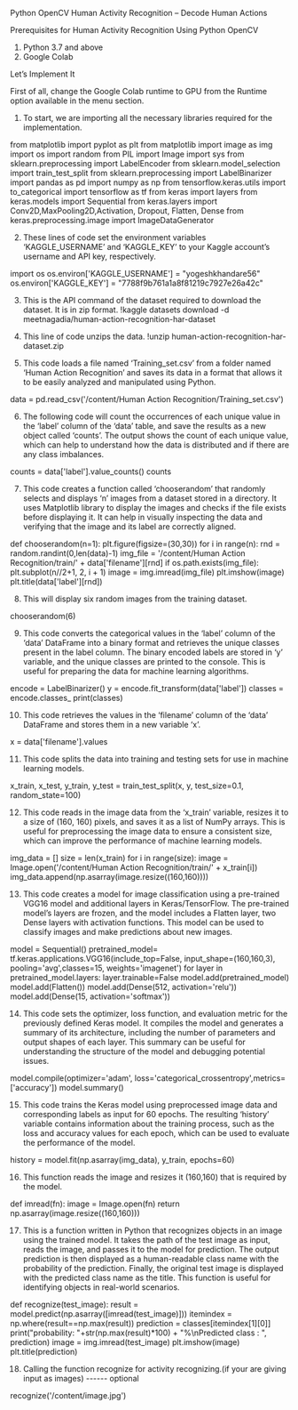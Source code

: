 Python OpenCV Human Activity Recognition – Decode Human Actions

Prerequisites for Human Activity Recognition Using Python OpenCV
1. Python 3.7 and above
2. Google Colab

Let’s Implement It

First of all, change the Google Colab runtime to GPU from the Runtime option available in the menu section.


1. To start, we are importing all the necessary libraries required for the implementation.

from matplotlib import pyplot as plt
from matplotlib import image as img
import os
import random
from PIL import Image
import sys
from sklearn.preprocessing import LabelEncoder
from sklearn.model_selection import train_test_split
from sklearn.preprocessing import LabelBinarizer
import pandas as pd
import numpy as np
from tensorflow.keras.utils import to_categorical
import tensorflow as tf
from keras import layers
from keras.models import Sequential
from keras.layers import Conv2D,MaxPooling2D,Activation, Dropout, Flatten, Dense
from keras.preprocessing.image import ImageDataGenerator


2. These lines of code set the environment variables ‘KAGGLE_USERNAME’ and ‘KAGGLE_KEY’ to your Kaggle account’s username and API key, respectively.

import os 
os.environ['KAGGLE_USERNAME'] = "yogeshkhandare56"
os.environ['KAGGLE_KEY'] = "7788f9b761a1a8f81219c7927e26a42c"


3. This is the API command of the dataset required to download the dataset. It is in zip format.
!kaggle datasets download -d meetnagadia/human-action-recognition-har-dataset


4. This line of code unzips the data.
!unzip human-action-recognition-har-dataset.zip


5. This code loads a file named ‘Training_set.csv’ from a folder named ‘Human Action Recognition’ and saves its data in a format that allows it to be easily analyzed and manipulated using Python.

data = pd.read_csv('/content/Human Action Recognition/Training_set.csv')



6. The following code will count the occurrences of each unique value in the ‘label’ column of the ‘data’ table, and save the results as a new object called ‘counts’. The output shows the count of each unique value, which can help to understand how the data is distributed and if there are any class imbalances.

counts = data['label'].value_counts()
counts


7. This code creates a function called ‘chooserandom’ that randomly selects and displays ‘n’ images from a dataset stored in a directory. It uses Matplotlib library to display the images and checks if the file exists before displaying it. It can help in visually inspecting the data and verifying that the image and its label are correctly aligned.


def chooserandom(n=1):
    plt.figure(figsize=(30,30))
    for i in range(n):
        rnd = random.randint(0,len(data)-1)
        img_file = '/content/Human Action Recognition/train/' + data['filename'][rnd]
        if os.path.exists(img_file):
            plt.subplot(n//2+1, 2, i + 1)
            image = img.imread(img_file)
            plt.imshow(image)
            plt.title(data['label'][rnd])


8. This will display six random images from the training dataset.

chooserandom(6)


9. This code converts the categorical values in the ‘label’ column of the ‘data’ DataFrame into a binary format and retrieves the unique classes present in the label column. The binary encoded labels are stored in ‘y’ variable, and the unique classes are printed to the console. This is useful for preparing the data for machine learning algorithms.

encode = LabelBinarizer()
y = encode.fit_transform(data['label'])
classes = encode.classes_
print(classes)



10. This code retrieves the values in the ‘filename’ column of the ‘data’ DataFrame and stores them in a new variable ‘x’.

x = data['filename'].values


11. This code splits the data into training and testing sets for use in machine learning models.

x_train, x_test, y_train, y_test = train_test_split(x, y, test_size=0.1, random_state=100) 

12. This code reads in the image data from the ‘x_train’ variable, resizes it to a size of (160, 160) pixels, and saves it as a list of NumPy arrays. This is useful for preprocessing the image data to ensure a consistent size, which can improve the performance of machine learning models.

img_data = []
size = len(x_train)
for i in range(size):
    image = Image.open('/content/Human Action Recognition/train/' + x_train[i])
    img_data.append(np.asarray(image.resize((160,160))))


13. This code creates a model for image classification using a pre-trained VGG16 model and additional layers in Keras/TensorFlow. The pre-trained model’s layers are frozen, and the model includes a Flatten layer, two Dense layers with activation functions. This model can be used to classify images and make predictions about new images.

model = Sequential()
pretrained_model= tf.keras.applications.VGG16(include_top=False,
                   input_shape=(160,160,3),
                   pooling='avg',classes=15,
                   weights='imagenet')
for layer in pretrained_model.layers:
        layer.trainable=False
model.add(pretrained_model)
model.add(Flatten())
model.add(Dense(512, activation='relu'))
model.add(Dense(15, activation='softmax'))


14. This code sets the optimizer, loss function, and evaluation metric for the previously defined Keras model. It compiles the model and generates a summary of its architecture, including the number of parameters and output shapes of each layer. This summary can be useful for understanding the structure of the model and debugging potential issues.

model.compile(optimizer='adam', loss='categorical_crossentropy',metrics=['accuracy'])
model.summary()


15. This code trains the Keras model using preprocessed image data and corresponding labels as input for 60 epochs. The resulting ‘history’ variable contains information about the training process, such as the loss and accuracy values for each epoch, which can be used to evaluate the performance of the model.


history = model.fit(np.asarray(img_data), y_train, epochs=60)


16. This function reads the image and resizes it (160,160) that is required by the model.

def imread(fn):
    image = Image.open(fn)
    return np.asarray(image.resize((160,160)))

17. This is a function written in Python that recognizes objects in an image using the trained model. It takes the path of the test image as input, reads the image, and passes it to the model for prediction. The output prediction is then displayed as a human-readable class name with the probability of the prediction. Finally, the original test image is displayed with the predicted class name as the title. This function is useful for identifying objects in real-world scenarios.

def recognize(test_image):
    result = model.predict(np.asarray([imread(test_image)]))
    itemindex = np.where(result==np.max(result))
    prediction = classes[itemindex[1][0]]
    print("probability: "+str(np.max(result)*100) + "%\nPredicted class : ", prediction)
    image = img.imread(test_image)
    plt.imshow(image)
    plt.title(prediction)


18. Calling the function recognize for activity recognizing.(if your are giving input as images) ------ optional

recognize('/content/image.jpg')




